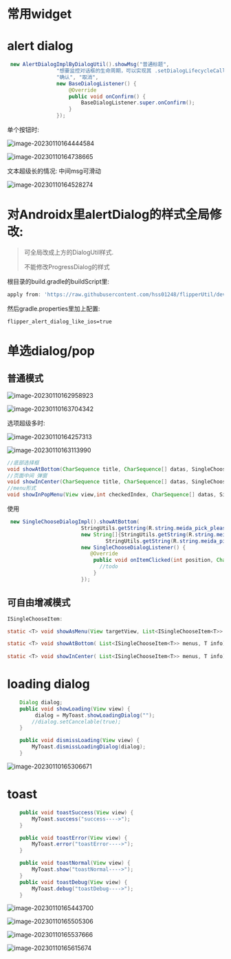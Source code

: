 # 常用widget

# alert dialog

```java
 new AlertDialogImplByDialogUtil().showMsg("普通标题",
                "想要监控对话框的生命周期，可以实现其 .setDialogLifecycleCallback(...) 接口，建议使用build()方法构建对话框",
                "确认", "取消",
                new BaseDialogListener() {
                    @Override
                    public void onConfirm() {
                        BaseDialogListener.super.onConfirm();
                    }
                });
```

单个按钮时:

![image-20230110164444584](https://cdn.jsdelivr.net/gh/shuiniuhss/myimages@main/imagemac3/image-20230110164444584.png)

![image-20230110164738665](https://cdn.jsdelivr.net/gh/shuiniuhss/myimages@main/imagemac3/image-20230110164738665.png)

文本超级长的情况: 中间msg可滑动

![image-20230110164528274](https://cdn.jsdelivr.net/gh/shuiniuhss/myimages@main/imagemac3/image-20230110164528274.png)



# 对Androidx里alertDialog的样式全局修改:

> 可全局改成上方的DialogUtil样式. 
>
> 不能修改ProgressDialog的样式

根目录的build.gradle的buildScript里: 

```groovy
apply from: 'https://raw.githubusercontent.com/hss01248/flipperUtil/dev/remote3.gradle'
```

然后gradle.properties里加上配置:

```properties
flipper_alert_dialog_like_ios=true
```

# 单选dialog/pop

## 普通模式

![image-20230110162958923](https://cdn.jsdelivr.net/gh/shuiniuhss/myimages@main/imagemac3/image-20230110162958923.png)

![image-20230110163704342](https://cdn.jsdelivr.net/gh/shuiniuhss/myimages@main/imagemac3/image-20230110163704342.png)

选项超级多时:

![image-20230110164257313](https://cdn.jsdelivr.net/gh/shuiniuhss/myimages@main/imagemac3/image-20230110164257313.png)

![image-20230110163113990](https://cdn.jsdelivr.net/gh/shuiniuhss/myimages@main/imagemac3/image-20230110163113990.png)

```java
//底部选择框
void showAtBottom(CharSequence title, CharSequence[] datas, SingleChooseDialogListener listener);
//页面中间 弹窗
void showInCenter(CharSequence title, CharSequence[] datas, SingleChooseDialogListener listener);
//menu形式
void showInPopMenu(View view,int checkedIndex, CharSequence[] datas, SingleChooseDialogListener listener);
```



使用

```java
 new SingleChooseDialogImpl().showAtBottom(
                        StringUtils.getString(R.string.meida_pick_please_choose),
                        new String[]{StringUtils.getString(R.string.meida_pick_take_photo),
                                StringUtils.getString(R.string.meida_pick_record_video)},
                        new SingleChooseDialogListener() {
                           @Override
                            public void onItemClicked(int position, CharSequence text) {
                              //todo
                            }
                        });
```

## 可自由增减模式

```java
ISingleChooseItem:

static <T> void showAsMenu(View targetView, List<ISingleChooseItem<T>> menus, T info)

static <T> void showAtBottom( List<ISingleChooseItem<T>> menus, T info)
  
static <T> void showInCenter( List<ISingleChooseItem<T>> menus, T info)
```



# loading dialog

```java
    Dialog dialog;
    public void showLoading(View view) {
         dialog = MyToast.showLoadingDialog("");
        //dialog.setCancelable(true);
    }

    public void dismissLoading(View view) {
        MyToast.dismissLoadingDialog(dialog);
    }
```



![image-20230110165306671](https://cdn.jsdelivr.net/gh/shuiniuhss/myimages@main/imagemac3/image-20230110165306671.png)

# toast

```java
    public void toastSuccess(View view) {
        MyToast.success("success---->");
    }

    public void toastError(View view) {
        MyToast.error("toastError---->");
    }

    public void toastNormal(View view) {
        MyToast.show("toastNormal---->");
    }
    public void toastDebug(View view) {
        MyToast.debug("toastDebug---->");
    }
```

![image-20230110165443700](https://cdn.jsdelivr.net/gh/shuiniuhss/myimages@main/imagemac3/image-20230110165443700.png)

![image-20230110165505306](https://cdn.jsdelivr.net/gh/shuiniuhss/myimages@main/imagemac3/image-20230110165505306.png)

![image-20230110165537666](https://cdn.jsdelivr.net/gh/shuiniuhss/myimages@main/imagemac3/image-20230110165537666.png)

![image-20230110165615674](https://cdn.jsdelivr.net/gh/shuiniuhss/myimages@main/imagemac3/image-20230110165615674.png)
